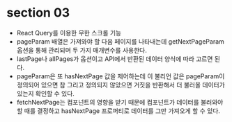 # section 03

- React Query를 이용한 무한 스크롤 기능
- pageParam 배열은 가져와야 할 다음 페이지를 나타내는데 getNextPageParam 옵션을 통해 관리되며 두 가지 매개변수를 사용한다.
- lastPage나 allPages가 옵션이고 API에서 반환된 데이터 양식에 따라 고르면 된다.
- pageParam은 또 hasNextPage 값을 제어하는데 이 불리언 값은 pageParam이 정의되어 있으면 참 그리고 정의되지 않았으면 거짓을 반환해서 더 불러올 데이터가 있는지 확인할 수 있다.
- fetchNextPage는 컴포넌트의 영향을 받기 때문에 컴포넌트가 데이터를 불러와야 할 때를 결정하고 hasNextPage 프로퍼티로 데이터를 그만 가져오게 할 수 있다.
